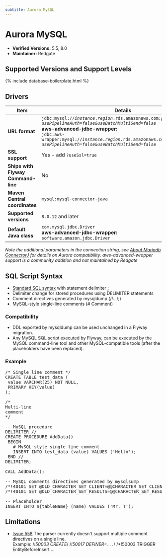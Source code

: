```yaml
---
subtitle: Aurora MySQL
---
```

# Aurora MySQL
- **Verified Versions:** 5.5, 8.0
- **Maintainer:** Redgate

## Supported Versions and Support Levels

{% include database-boilerplate.html %}

## Drivers

| Item                               | Details                                                                                                                                                                                                                                                                                                                                                      |
|------------------------------------|--------------------------------------------------------------------------------------------------------------------------------------------------------------------------------------------------------------------------------------------------------------------------------------------------------------------------------------------------------------|
| **URL format**                     | <code>jdbc:mysql://<i>instance</i>.<i>region</i>.rds.amazonaws.com:<i>port</i>/<i>database?usePipelineAuth=false&useBatchMultiSend=false</i></code> <br> **aws-advanced-jdbc-wrapper:** <br> <code>jdbc:aws-wrapper:mysql://<i>instance</i>.<i>region</i>.rds.amazonaws.com:<i>port</i>/<i>database?usePipelineAuth=false&useBatchMultiSend=false</i></code> |
| **SSL support**                    | Yes - add `?useSsl=true`                                                                                                                                                                                                                                                                                                                                     |
| **Ships with Flyway Command-line** | No                                                                                                                                                                                                                                                                                                                                                           |
| **Maven Central coordinates**      | `mysql:mysql-connector-java`                                                                                                                                                                                                                                                                                                                                 |
| **Supported versions**             | `8.0.12` and later                                                                                                                                                                                                                                                                                                                                           |
| **Default Java class**             | `com.mysql.jdbc.Driver`   <br> **aws-advanced-jdbc-wrapper:** <br> `software.amazon.jdbc.Driver`                                                                                                                                                                                                                                                                                                                                   |

_Note the additional parameters in the connection string, see [About Mariadb ConnectorJ](https://mariadb.com/kb/en/about-mariadb-connector-j/) for details on Aurora compatibility._
_aws-advanced-wrapper support is a community addition and not maintained by Redgate_
## SQL Script Syntax

- [Standard SQL syntax](Concepts/migrations#sql-based-migrations#syntax) with statement delimiter **;**
- Delimiter change for stored procedures using DELIMITER statements
- Comment directives generated by mysqldump (/!.../;)
- MySQL-style single-line comments (# Comment)

### Compatibility

- DDL exported by mysqldump can be used unchanged in a Flyway migration.
- Any MySQL SQL script executed by Flyway, can be executed by the MySQL command-line tool and other
        MySQL-compatible tools (after the placeholders have been replaced).

### Example

<pre class="prettyprint">/* Single line comment */
CREATE TABLE test_data (
 value VARCHAR(25) NOT NULL,
 PRIMARY KEY(value)
);

/*
Multi-line
comment
*/

-- MySQL procedure
DELIMITER //
CREATE PROCEDURE AddData()
 BEGIN
   # MySQL-style single line comment
   INSERT INTO test_data (value) VALUES ('Hello');
 END //
DELIMITER;

CALL AddData();

-- MySQL comments directives generated by mysqlsump
/*!40101 SET @OLD_CHARACTER_SET_CLIENT=@@CHARACTER_SET_CLIENT */;
/*!40101 SET @OLD_CHARACTER_SET_RESULTS=@@CHARACTER_SET_RESULTS */;

-- Placeholder
INSERT INTO ${tableName} (name) VALUES ('Mr. T');</pre>

## Limitations

- [Issue 558](https://github.com/flyway/flyway/issues/558)
        The parser currently doesn't support multiple comment directives on a single line.<br/>
        Example: /*!50003 CREATE*/ /*!50017 DEFINER=`...`*/ /*!50003 TRIGGER EntityBeforeInsert ...
